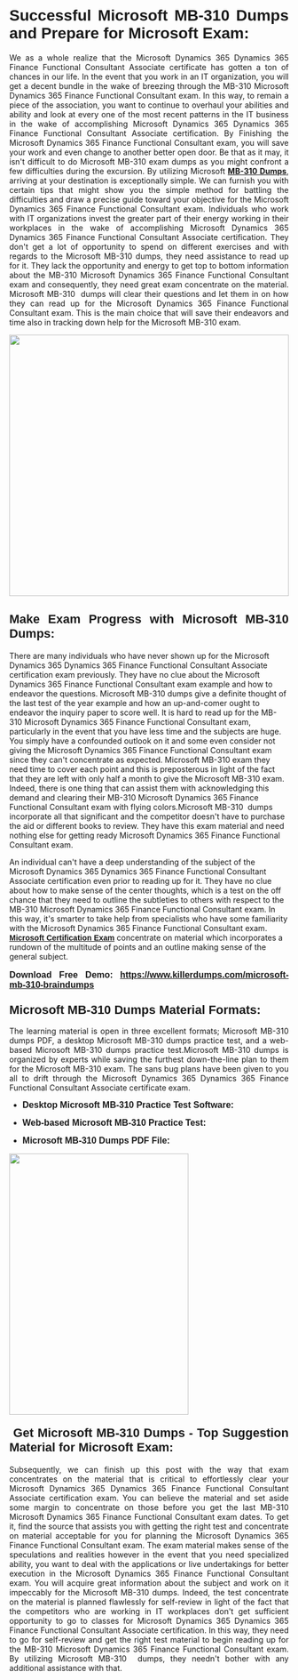 <h1 dir="ltr" style="text-align: justify;"><strong><span style="font-family:Verdana,Geneva,sans-serif;">Successful Microsoft MB-310 Dumps and Prepare for Microsoft Exam:</span></strong></h1>

<p dir="ltr" style="text-align: justify;">We as a whole realize that the Microsoft Dynamics 365 Dynamics 365 Finance Functional Consultant Associate certificate has gotten a ton of chances in our life. In the event that you work in an IT organization, you will get a decent bundle in the wake of breezing through the MB-310 Microsoft Dynamics 365 Finance Functional Consultant exam. In this way, to remain a piece of the association, you want to continue to overhaul your abilities and ability and look at every one of the most recent patterns in the IT business in the wake of accomplishing Microsoft Dynamics 365 Dynamics 365 Finance Functional Consultant Associate certification. By Finishing the Microsoft Dynamics 365 Finance Functional Consultant exam, you will save your work and even change to another better open door. Be that as it may, it isn't difficult to do Microsoft MB-310 exam dumps as you might confront a few difficulties during the excursion. By utilizing Microsoft <a href="https://www.killerdumps.com/microsoft-mb-310-braindumps" target="_self"><strong>MB-310 Dumps</strong></a>, arriving at your destination is exceptionally simple. We can furnish you with certain tips that might show you the simple method for battling the difficulties and draw a precise guide toward your objective for the Microsoft Dynamics 365 Finance Functional Consultant exam. Individuals who work with IT organizations invest the greater part of their energy working in their workplaces in the wake of accomplishing Microsoft Dynamics 365 Dynamics 365 Finance Functional Consultant Associate certification. They don't get a lot of opportunity to spend on different exercises and with regards to the Microsoft MB-310 dumps, they need assistance to read up for it. They lack the opportunity and energy to get top to bottom information about the MB-310 Microsoft Dynamics 365 Finance Functional Consultant exam and consequently, they need great exam concentrate on the material. Microsoft MB-310  dumps will clear their questions and let them in on how they can read up for the Microsoft Dynamics 365 Finance Functional Consultant exam. This is the main choice that will save their endeavors and time also in tracking down help for the Microsoft MB-310 exam.</p>

<p dir="ltr" style="text-align: justify;"><a href="https://www.killerdumps.com/microsoft-mb-310-braindumps" target="_self"><img alt="" src="https://lh3.googleusercontent.com/pw/AMWts8Awo2L3zgHzQ6YfEmTe4jLqDbxcIWs-TOQz5oRk2dAajsIGMCHHXkUvz1_W12Lx2ypOi5ioDTe0jlF2aDjYrAZ3HwJUDwZY99Re8JaaHoXaCpDum_Ib20Z-0s6sXPwVnAAg0ajISCJB1vP2JoakWNrn=w1094-h617-no?authuser=4" style="width: 100%; height: 470px;" /></a></p>

<h2 dir="ltr" style="text-align: justify;"><span style="font-size:22px;"><span style="font-family:Verdana,Geneva,sans-serif;"><strong>Make Exam Progress with Microsoft MB-310 Dumps:</strong></span></span></h2>

<p>There are many individuals who have never shown up for the Microsoft Dynamics 365 Dynamics 365 Finance Functional Consultant Associate certification exam previously. They have no clue about the Microsoft Dynamics 365 Finance Functional Consultant exam example and how to endeavor the questions. Microsoft MB-310 dumps give a definite thought of the last test of the year example and how an up-and-comer ought to endeavor the inquiry paper to score well. It is hard to read up for the MB-310 Microsoft Dynamics 365 Finance Functional Consultant exam, particularly in the event that you have less time and the subjects are huge. You simply have a confounded outlook on it and some even consider not giving the Microsoft Dynamics 365 Finance Functional Consultant exam since they can't concentrate as expected. Microsoft MB-310 exam they need time to cover each point and this is preposterous in light of the fact that they are left with only half a month to give the Microsoft MB-310 exam. Indeed, there is one thing that can assist them with acknowledging this demand and clearing their MB-310 Microsoft Dynamics 365 Finance Functional Consultant exam with flying colors.Microsoft MB-310  dumps incorporate all that significant and the competitor doesn't have to purchase the aid or different books to review. They have this exam material and need nothing else for getting ready Microsoft Dynamics 365 Finance Functional Consultant exam.</p>

<p>An individual can't have a deep understanding of the subject of the Microsoft Dynamics 365 Dynamics 365 Finance Functional Consultant Associate certification even prior to reading up for it. They have no clue about how to make sense of the center thoughts, which is a test on the off chance that they need to outline the subtleties to others with respect to the MB-310 Microsoft Dynamics 365 Finance Functional Consultant exam. In this way, it's smarter to take help from specialists who have some familiarity with the Microsoft Dynamics 365 Finance Functional Consultant exam. <a href="https://www.killerdumps.com/microsoft-dynamics-365-braindumps" target="_self"><span style="font-family:Verdana,Geneva,sans-serif;"><strong>Microsoft Certification Exam</strong></span></a> concentrate on material which incorporates a rundown of the multitude of points and an outline making sense of the general subject.</p>

<p dir="ltr" style="text-align: justify;"><span style="font-size:16px;"><strong><span style="font-family:Verdana,Geneva,sans-serif;">Download Free Demo:</span> <span style="font-family:Verdana,Geneva,sans-serif;"><a href="https://www.killerdumps.com/microsoft-mb-310-braindumps" target="_self">https://www.killerdumps.com/microsoft-mb-310-braindumps</a></span></strong></span></p>

<h3 dir="ltr" style="text-align: justify;"><span style="font-size:22px;"><span style="font-family:Verdana,Geneva,sans-serif;"><strong>Microsoft MB-310 Dumps Material Formats:</strong></span></span></h3>

<p dir="ltr" style="text-align: justify;">The learning material is open in three excellent formats; Microsoft MB-310 dumps PDF, a desktop Microsoft MB-310 dumps practice test, and a web-based Microsoft MB-310 dumps practice test.Microsoft MB-310 dumps is organized by experts while saving the furthest down-the-line plan to them for the Microsoft MB-310 exam. The sans bug plans have been given to you all to drift through the Microsoft Dynamics 365 Dynamics 365 Finance Functional Consultant Associate certificate exam.</p>

<ul dir="ltr">
	<li style="text-align: justify;"><span style="font-size:16px;"><span style="font-family:Verdana,Geneva,sans-serif;"><b>Desktop Microsoft MB-310 Practice Test Software: </b></span></span></li>
	<li>
	<p style="text-align: justify;"><span style="font-size:16px;"><span style="font-family:Verdana,Geneva,sans-serif;"><b id="docs-internal-guid-44b45a43-7fff-2325-b530-fbb6de77fdb4">Web-based Microsoft MB-310 Practice Test:</b></span></span></p>
	</li>
	<li role="presentation" style="text-align: justify;"><span style="font-size:16px;"><span style="font-family:Verdana,Geneva,sans-serif;"><b id="docs-internal-guid-44b45a43-7fff-2325-b530-fbb6de77fdb4">Microsoft MB-310 Dumps PDF File:</b> </span></span></li>
</ul>

<p dir="ltr" style="text-align: justify;"><a href="https://www.killerdumps.com/microsoft-mb-310-braindumps" target="_self"><img alt="" src="https://lh3.googleusercontent.com/pw/AMWts8CR33J04bOu9wNL3aGQNS_cffbm9qG0dYlzNa7jaVRlu36NaqLUkPj87QUCEYgQ087WQBX4YzZab1Ct1ZaPSD1ohUM013qbyl3-qoDtth7Ytn5H6cFE4BPL9s9SN2MoZ9MJ9latZ6qQid198jBoO4eR=w598-h560-no?authuser=4" style="width: 80%; height: 470px;" /></a></p>

<h4 dir="ltr" style="text-align: justify;"><span style="font-size:22px;"><span style="font-family:Verdana,Geneva,sans-serif;"><strong> Get Microsoft MB-310 Dumps - Top Suggestion Material for Microsoft Exam:</strong></span></span></h4>

<p dir="ltr" style="text-align: justify;">Subsequently, we can finish up this post with the way that exam concentrates on the material that is critical to effortlessly clear your Microsoft Dynamics 365 Dynamics 365 Finance Functional Consultant Associate certification exam. You can believe the material and set aside some margin to concentrate on those before you get the last MB-310 Microsoft Dynamics 365 Finance Functional Consultant exam dates. To get it, find the source that assists you with getting the right test and concentrate on material acceptable for you for planning the Microsoft Dynamics 365 Finance Functional Consultant exam. The exam material makes sense of the speculations and realities however in the event that you need specialized ability, you want to deal with the applications or live undertakings for better execution in the Microsoft Dynamics 365 Finance Functional Consultant exam. You will acquire great information about the subject and work on it impeccably for the Microsoft MB-310 dumps. Indeed, the test concentrate on the material is planned flawlessly for self-review in light of the fact that the competitors who are working in IT workplaces don't get sufficient opportunity to go to classes for Microsoft Dynamics 365 Dynamics 365 Finance Functional Consultant Associate certification. In this way, they need to go for self-review and get the right test material to begin reading up for the MB-310 Microsoft Dynamics 365 Finance Functional Consultant exam. By utilizing Microsoft MB-310  dumps, they needn't bother with any additional assistance with that.</p>
